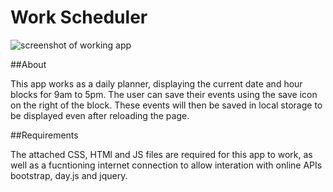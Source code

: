 # Work Scheduler

![screenshot of working app](https://github.com/Pat-Delaney/work_scheduler/blob/main/scheduler_screenshot.png?raw=true)

##About

This app works as a daily planner, displaying the current date and hour blocks for 9am to 5pm. The user can save their events using the save icon on the right of the block. These events will then be saved in local storage to be displayed even after reloading the page. 

##Requirements

The attached CSS, HTMl and JS files are required for this app to work, as well as a fucntioning internet connection to allow interation with online APIs bootstrap, day.js and jquery. 
